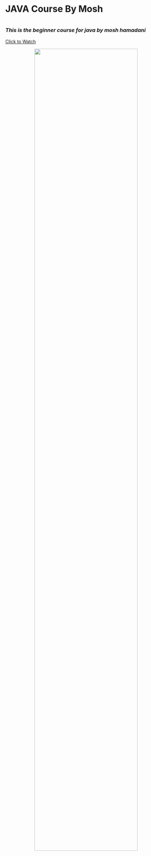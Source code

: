 <h1>JAVA Course By Mosh<h1>
<h3><i>This is the beginner course for java by mosh hamadani</i></h3>
<a align="center" href="https://www.youtube.com/watch?v=eIrMbAQSU34&t=12s"<<h3>Click to Watch</h3>
  </br>
<p align = "center"><img src = "https://user-images.githubusercontent.com/93942615/179511109-c2168ece-001b-4c21-b312-4510853e3034.jpeg" width= "80%" height= "auto" ></p>

